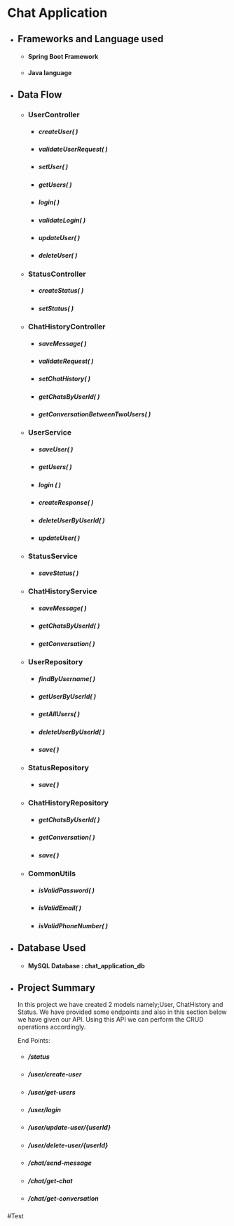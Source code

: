 # Chat Application

- ## Frameworks and Language used
  - #### Spring Boot Framework
  - #### Java language
- ## Data Flow
  - ### UserController
     - ##### _createUser( )_   
     - ##### _validateUserRequest( )_       
     - ##### _setUser( )_     
     - ##### _getUsers( )_  
     - ##### _login( )_  
     - ##### _validateLogin( )_  
     - ##### _updateUser( )_
     - ##### _deleteUser( )_
     
  - ### StatusController
     - ##### _createStatus( )_   
     - ##### _setStatus( )_         
    
  - ### ChatHistoryController
     - ##### _saveMessage( )_   
     - ##### _validateRequest( )_ 
     - ##### _setChatHistory( )_ 
     - ##### _getChatsByUserId( )_ 
     - ##### _getConversationBetweenTwoUsers( )_ 

   - ### UserService
     - ##### _saveUser( )_  
     - ##### _getUsers( )_ 
     - ##### _login ( )_ 
     - ##### _createResponse( )_ 
     - ##### _deleteUserByUserId( )_ 
     - ##### _updateUser( )_
    
   - ### StatusService
     - ##### _saveStatus( )_   
   
   - ### ChatHistoryService
     - ##### _saveMessage( )_
     - ##### _getChatsByUserId( )_
     - ##### _getConversation( )_
     
   - ### UserRepository
     - ##### _findByUsername( )_
     - ##### _getUserByUserId( )_
     - ##### _getAllUsers( )_
     - ##### _deleteUserByUserId( )_
     - ##### _save( )_
   
   - ### StatusRepository
     - ##### _save( )_
     
   - ### ChatHistoryRepository
     - ##### _getChatsByUserId( )_
     - ##### _getConversation( )_
     - ##### _save( )_
    
   - ### CommonUtils
     - ##### _isValidPassword( )_
     - ##### _isValidEmail( )_
     - ##### _isValidPhoneNumber( )_
     

- ## Database Used
  - #### MySQL Database : chat_application_db
  
- ## Project Summary
  In this project we have created 2 models namely;User, ChatHistory and Status. We have provided some endpoints and also in this section below we have given our API. Using this API we can perform the CRUD operations accordingly.
  
  End Points:
    - ##### /status   
   
    - ##### /user/create-user  

    - ##### /user/get-users

    - ##### /user/login  
    
    - ##### /user/update-user/{userId}
   
    - ##### /user/delete-user/{userId}

    - ##### /chat/send-message

    - ##### /chat/get-chat 
    
    - ##### /chat/get-conversation 
#Test
